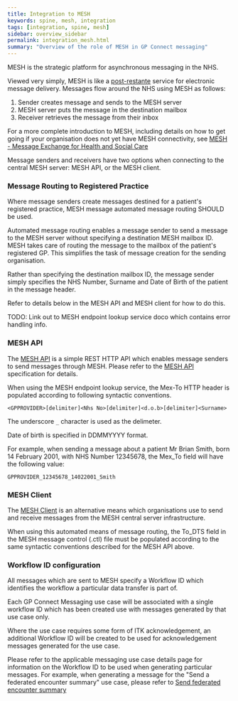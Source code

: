 ```yaml
---
title: Integration to MESH
keywords: spine, mesh, integration
tags: [integration, spine, mesh]
sidebar: overview_sidebar
permalink: integration_mesh.html
summary: "Overview of the role of MESH in GP Connect messaging"
---
```


MESH is the strategic platform for asynchronous messaging in the NHS.

Viewed very simply, MESH is like a [post-restante](https://en.wikipedia.org/wiki/Poste_restante) service for electronic message delivery. Messages flow around the NHS using MESH as follows:

1. Sender creates message and sends to the MESH server
2. MESH server puts the message in the destination mailbox
3. Receiver retrieves the message from their inbox

For a more complete introduction to MESH, including details on how to get going if your organisation does not yet have MESH connectivity, see [MESH - Message Exchange for Health and Social Care]()

Message senders and receivers have two options when connecting to the central MESH server: MESH API, or the MESH client.



### Message Routing to Registered Practice ###

Where message senders create messages destined for a patient's registered practice, MESH message automated message routing SHOULD be used.

Automated message routing enables a message sender to send a message to the
MESH server without specifying a destination MESH mailbox ID. MESH takes care of routing the message to the mailbox of the patient's registered GP. This simplifies the task of message creation for the sending organisation.

Rather than specifying the destination mailbox ID, the message sender simply specifies the NHS Number, Surname and Date of Birth of the patient in the message header.

Refer to details below in the MESH API and MESH client for how to do this. 

TODO: Link out to MESH endpoint lookup service doco which contains error handling info.

### MESH API ###

The [MESH API](https://nhsconnect.github.io/spine-mesh/) is a simple REST HTTP API which enables message senders to send messages through MESH. Please refer to the [MESH API](https://nhsconnect.github.io/spine-mesh/) specification for details.

When using the MESH endpoint lookup service, the Mex-To HTTP header is populated according to following syntactic conventions.

`<GPPROVIDER>[delimiter]<Nhs No>[delimiter]<d.o.b>[delimiter]<Surname>`

The underscore `_` character is used as the delimeter.

Date of birth is specified in DDMMYYYY format.

For example, when sending a message about a patient Mr Brian Smith, born 14 February 2001, with NHS Number 12345678, the Mex_To field will have the following value:

`GPPROVIDER_12345678_14022001_Smith`


### MESH Client ###

The [MESH Client](https://digital.nhs.uk/services/message-exchange-for-social-care-and-health-mesh/technical-information-for-message-exchange-for-social-care-and-health-mesh) is an alternative means which organisations use to send and receive messages from the MESH central server infrastructure.

When using this automated means of message routing, the To_DTS field in the MESH message control (.ctl) file must be populated according to the same syntactic conventions described for the MESH API above.


### Workflow ID configuration ###

All messages which are sent to MESH specify a Workflow ID which identifies the workflow a particular data transfer is part of.

Each GP Connect Messaging use case will be associated with a single workflow ID which has been created use with messages generated by that use case only. 

Where the use case requires some form of ITK acknowledgement, an additional Workflow ID will be created to be used for acknowledgement messages generated for the use case.

Please refer to the applicable messaging use case details page for information on the Workflow ID to be used when generating particular messages. For example, when generating a message for the "Send a federated encounter summary" use case, please refer to [Send federated encounter summary](senddocument_fedcon_mesh.html)





